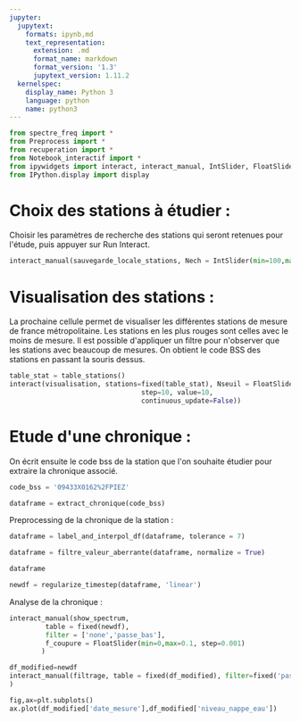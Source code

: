 ```yaml
---
jupyter:
  jupytext:
    formats: ipynb,md
    text_representation:
      extension: .md
      format_name: markdown
      format_version: '1.3'
      jupytext_version: 1.11.2
  kernelspec:
    display_name: Python 3
    language: python
    name: python3
---
```


```python
from spectre_freq import *
from Preprocess import *
from recuperation import *
from Notebook_interactif import *
from ipywidgets import interact, interact_manual, IntSlider, FloatSlider, Dropdown, fixed
from IPython.display import display
```

# Choix des stations à étudier :
Choisir les paramètres de recherche des stations qui seront retenues pour l'étude, puis appuyer sur Run Interact.

```python
interact_manual(sauvegarde_locale_stations, Nech = IntSlider(min=100,max=4000),Npiezmin=IntSlider(min=0,max=2000),Npage=IntSlider(min=1,max=5))
```

# Visualisation des stations :
La prochaine cellule permet de visualiser les différentes stations de mesure de france métropolitaine. Les stations en les plus rouges sont celles avec le moins de mesure. Il est possible d'appliquer un filtre pour n'observer que les stations avec beaucoup de mesures. On obtient le code BSS des stations en passant la souris dessus.

```python
table_stat = table_stations()
interact(visualisation, stations=fixed(table_stat), Nseuil = FloatSlider(min=0, max=2000, 
                                 step=10, value=10,
                                 continuous_update=False))
```

# Etude d'une chronique :
On écrit ensuite le code bss de la station que l'on souhaite étudier pour extraire la chronique associé.

```python
code_bss = '09433X0162%2FPIEZ'

dataframe = extract_chronique(code_bss)

```

Preprocessing de la chronique de la station :

```python
dataframe = label_and_interpol_df(dataframe, tolerance = 7)

dataframe = filtre_valeur_aberrante(dataframe, normalize = True)

dataframe
```

```python
newdf = regularize_timestep(dataframe, 'linear')
```

Analyse de la chronique :

```python
interact_manual(show_spectrum,
         table = fixed(newdf),
         filter = ['none','passe_bas'],
         f_coupure = FloatSlider(min=0,max=0.1, step=0.001)
        )
```

```python
df_modified=newdf
interact_manual(filtrage, table = fixed(df_modified), filter=fixed('passe_bas'),freq_coupure = FloatSlider(min=0,max=0.200,value=0.2,step=0.001)
)
```

```python
fig,ax=plt.subplots()
ax.plot(df_modified['date_mesure'],df_modified['niveau_nappe_eau'])
```
